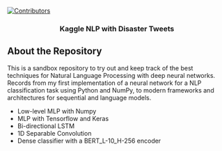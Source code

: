 <div id="top"></div>

[![Contributors][contributors-shield]][contributors-url]

<div align="center">
  <h3 align="center">Kaggle NLP with Disaster Tweets</h3>
</div>

<!-- ABOUT THE REPOSITORY -->
## About the Repository
This is a sandbox repository to try out and keep track of the best techniques for Natural Language Processing with deep neural networks.
Records from my first implementation of a neural network for a NLP classification task using Python and NumPy, to modern frameworks and architectures for sequential and language models.

* Low-level MLP with Numpy
* MLP with Tensorflow and Keras
* Bi-directional LSTM
* 1D Separable Convolution
* Dense classifier with a BERT_L-10_H-256 encoder

<!-- MARKDOWN LINKS & IMAGES -->
<!-- https://www.markdownguide.org/basic-syntax/#reference-style-links -->
[contributors-shield]: https://img.shields.io/github/contributors/erich-hs/Disaster-Tweets.svg?style=for-the-badge
[contributors-url]: https://github.com/erich-hs/Disaster-Tweets/graphs/contributors

